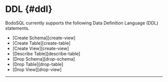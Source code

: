 DDL {#ddl}
========

BodoSQL currently supports the following Data Definition Language (DDL) statements.

- [Create Schema][create-view]
- [Create Table][create-table]
- [Create View][create-view]
- [Describe Table][describe-table]
- [Drop Schema][drop-schema]
- [Drop Table][drop-table]
- [Drop View][drop-view]

--- 

